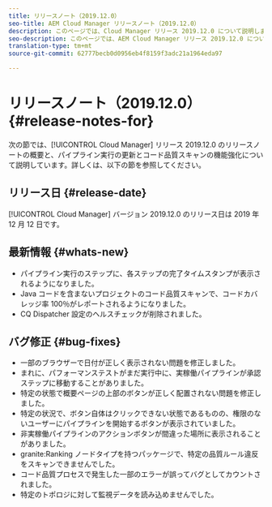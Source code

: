 ```yaml
---
title: リリースノート（2019.12.0）
seo-title: AEM Cloud Manager リリースノート（2019.12.0）
description: このページでは、Cloud Manager リリース 2019.12.0 について説明します。
seo-description: このページでは、AEM Cloud Manager リリース 2019.12.0 について説明します。
translation-type: tm+mt
source-git-commit: 62777becb0d0956eb4f8159f3adc21a1964eda97

---
```


# リリースノート（2019.12.0） {#release-notes-for}

次の節では、[!UICONTROL Cloud Manager] リリース 2019.12.0 のリリースノートの概要と、パイプライン実行の更新とコード品質スキャンの機能強化について説明しています。詳しくは、以下の節を参照してください。

## リリース日 {#release-date}

[!UICONTROL Cloud Manager] バージョン 2019.12.0 のリリース日は 2019 年 12 月 12 日です。

## 最新情報 {#whats-new}

* パイプライン実行のステップに、各ステップの完了タイムスタンプが表示されるようになりました。
* Java コードを含まないプロジェクトのコード品質スキャンで、コードカバレッジ率 100％がレポートされるようになりました。
* CQ Dispatcher 設定のヘルスチェックが削除されました。


## バグ修正 {#bug-fixes}

* 一部のブラウザーで日付が正しく表示されない問題を修正しました。
* まれに、パフォーマンステストがまだ実行中に、実稼働パイプラインが承認ステップに移動することがありました。
* 特定の状態で概要ページの上部のボタンが正しく配置されない問題を修正しました。
* 特定の状況で、ボタン自体はクリックできない状態であるものの、権限のないユーザーにパイプラインを開始するボタンが表示されていました。
* 非実稼働パイプラインのアクションボタンが間違った場所に表示されることがありました。
* granite:Ranking ノードタイプを持つパッケージで、特定の品質ルール違反をスキャンできませんでした。
* コード品質プロセスで発生した一部のエラーが誤ってバグとしてカウントされました。
* 特定のトポロジに対して監視データを読み込めませんでした。
